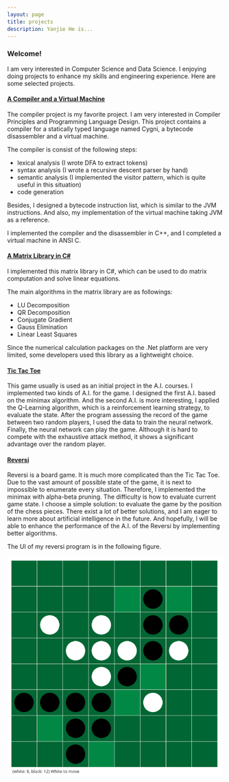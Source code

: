 ```yaml
---
layout: page
title: projects
description: Yanjie He is...
---
```


<h3> Welcome! </h3>
I am very interested in Computer Science and Data Science. I enjoying doing projects to enhance my skills and engineering experience. Here are some selected projects.

<h4> <a href="https://github.com/YanjieHe/CygniCompiler"> A Compiler and a Virtual Machine </a> </h4>
The compiler project is my favorite project. I am very interested in Compiler Principles and Programming Language Design. This project contains a compiler for a statically typed language named Cygni, a bytecode disassembler and a virtual machine.

The compiler is consist of the following steps:

<ul>
<li> lexical analysis (I wrote DFA to extract tokens) </li>
<li> syntax analysis (I wrote a recursive descent parser by hand) </li>
<li> semantic analysis (I implemented the visitor pattern, which is quite useful in this situation) </li>
<li> code generation </li>
</ul>

Besides, I designed a bytecode instruction list, which is similar to the JVM instructions. And also, my
implementation of the virtual machine taking JVM as a reference.

I implemented the compiler and the disassembler in C++, and I completed a virtual machine in ANSI C.

<h4> <a href="https://github.com/YanjieHe/MatrixLibrary"> A Matrix Library in C# </a> </h4>
I implemented this matrix library in C#, which can be used to do matrix computation and solve linear equations.

The main algorithms in the matrix library are  as followings:

<ul>
<li> LU Decomposition </li>
<li> QR Decomposition </li>
<li> Conjugate Gradient </li>
<li> Gauss Elimination </li>
<li> Linear Least Squares </li>
</ul>

Since the numerical calculation packages on the .Net platform are very limited, some developers used this library as a lightweight choice.

<h4> <a href="https://github.com/YanjieHe/Tic-Tac-Toe"> Tic Tac Toe </a> </h4>
This game usually is used as an initial project in the A.I. courses. I implemented two kinds of A.I. for the game. I designed the first A.I. based on the minimax algorithm. And the second A.I. is more interesting, I applied the Q-Learning algorithm, which is a reinforcement learning strategy, to evaluate the state. After the program assessing the record of the game between two random players, I used the data to train the neural network. Finally, the neural network can play the game. Although it is hard to compete with the exhaustive attack method, it shows a significant advantage over the random player.

<h4> <a href="https://github.com/YanjieHe/Reversi"> Reversi </a> </h4>
Reversi is a board game. It is much more complicated than the Tic Tac Toe. Due to the vast amount of possible state of the game, it is next to impossible to enumerate every situation. Therefore, I implemented the minimax with alpha-beta pruning. The difficulty is how to evaluate current game state. I choose a simple solution: to evaluate the game by the position of the chess pieces. There exist a lot of better solutions, and I am eager to learn more about artificial intelligence in the future. And hopefully, I will be able to enhance the performance of the A.I. of the Reversi by implementing better algorithms.

The UI of my reversi program is in the following figure.

<img src="/figures/reversi.png" alt="reversi.png" title="reversi">
